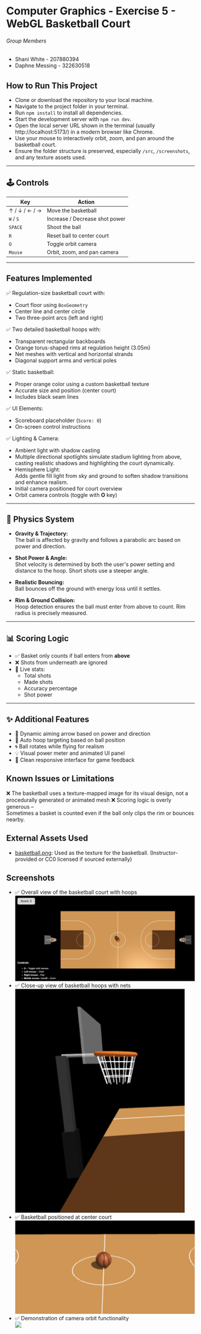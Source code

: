 # Computer Graphics - Exercise 5 - WebGL Basketball Court

###### Group Members ############

- Shani White - 207880394   
- Daphne Messing - 322630518

###### ######################

## How to Run This Project

- Clone or download the repository to your local machine.
- Navigate to the project folder in your terminal.
- Run `npm install` to install all dependencies.
- Start the development server with `npm run dev`.
- Open the local server URL shown in the terminal (usually http://localhost:5173/) in a modern browser like Chrome.
- Use your mouse to interactively orbit, zoom, and pan around the basketball court.
- Ensure the folder structure is preserved, especially `/src`, `/screenshots`, and any texture assets used.

---

## 🕹️ Controls

| Key           | Action                          |
|---------------|---------------------------------|
| ↑ / ↓ / ← / → | Move the basketball             |
| `W` / `S`     | Increase / Decrease shot power  |
| `SPACE`       | Shoot the ball                  |
| `R`           | Reset ball to center court      |
| `O`           | Toggle orbit camera             |
| `Mouse`       | Orbit, zoom, and pan camera     |

---

## Features Implemented

✅ Regulation-size basketball court with:
- Court floor using `BoxGeometry`
- Center line and center circle
- Two three-point arcs (left and right)

✅ Two detailed basketball hoops with:
- Transparent rectangular backboards
- Orange torus-shaped rims at regulation height (3.05m)
- Net meshes with vertical and horizontal strands
- Diagonal support arms and vertical poles

✅ Static basketball:
- Proper orange color using a custom basketball texture
- Accurate size and position (center court)
- Includes black seam lines

✅ UI Elements:
- Scoreboard placeholder (`Score: 0`)
- On-screen control instructions

✅ Lighting & Camera:
- Ambient light with shadow casting
- Multiple directional spotlights simulate stadium lighting from above, casting realistic shadows and highlighting the court dynamically.
- Hemisphere Light:  
  Adds gentle fill light from sky and ground to soften shadow transitions and enhance realism.
- Initial camera positioned for court overview
- Orbit camera controls (toggle with **O** key)

---

## 🧠 Physics System

- **Gravity & Trajectory:**  
  The ball is affected by gravity and follows a parabolic arc based on power and direction.

- **Shot Power & Angle:**  
  Shot velocity is determined by both the user's power setting and distance to the hoop. Short shots use a steeper angle.

- **Realistic Bouncing:**  
  Ball bounces off the ground with energy loss until it settles.

- **Rim & Ground Collision:**  
  Hoop detection ensures the ball must enter from above to count. Rim radius is precisely measured.

---

## 📊 Scoring Logic

- ✅ Basket only counts if ball enters from **above**
- ❌ Shots from underneath are ignored
- 🧮 Live stats:  
  - Total shots  
  - Made shots  
  - Accuracy percentage  
  - Shot power

---

## ✨ Additional Features

- 🎯 Dynamic aiming arrow based on power and direction
- 🔁 Auto hoop targeting based on ball position
- 🌀 Ball rotates while flying for realism
- 💡 Visual power meter and animated UI panel
- 🎨 Clean responsive interface for game feedback

## Known Issues or Limitations
❌ The basketball uses a texture-mapped image for its visual design, not a procedurally generated or animated mesh
❌ Scoring logic is overly generous –  
Sometimes a basket is counted even if the ball only clips the rim or bounces nearby.  

## External Assets Used

- [basketball.png](./src/textures/basketball.png): Used as the texture for the basketball. (Instructor-provided or CC0 licensed if sourced externally)

## Screenshots
- ✅ Overall view of the basketball court with hoops  
![](screenshots/full_court.png)
- ✅ Close-up view of basketball hoops with nets 
![](screenshots/hoops.png)
- ✅ Basketball positioned at center court  
![](screenshots/basketball.png)
- ✅ Demonstration of camera orbit functionality  
![](screenshots/orbit_demo.gif)
